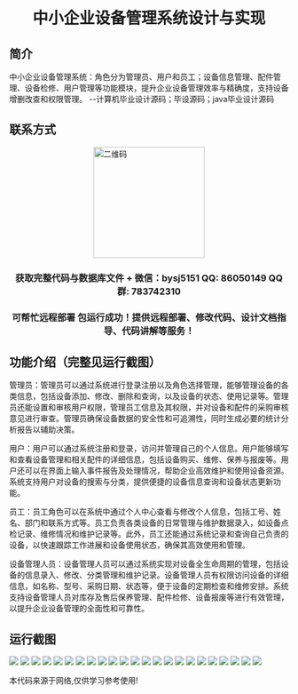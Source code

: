 <p><h1 align="center">中小企业设备管理系统设计与实现</h1></p>

## 简介
中小企业设备管理系统：角色分为管理员、用户和员工；设备信息管理、配件管理、设备检修、用户管理等功能模块，提升企业设备管理效率与精确度，支持设备增删改查和权限管理。    --计算机毕业设计源码；毕设源码；java毕业设计源码


## 联系方式
<img src="https://bs-1329754181.cos.ap-shanghai.myqcloud.com/wx.jpg" alt="二维码" style="display: block; margin: 0 auto;" width="200px">
<p><h3 align="center">获取完整代码与数据库文件 + 微信：bysj5151 QQ: 86050149 QQ群: 783742310</h3></p>
<p><h3 align="center">可帮忙远程部署 包运行成功！提供远程部署、修改代码、设计文档指导、代码讲解等服务！</h3></p>

## 功能介绍（完整见运行截图）
管理员：管理员可以通过系统进行登录注册以及角色选择管理，能够管理设备的各类信息，包括设备添加、修改、删除和查询，以及设备的状态、使用记录等。管理员还能设置和审核用户权限，管理员工信息及其权限，并对设备和配件的采购审核意见进行审查。管理员确保设备数据的安全性和可追溯性，同时生成必要的统计分析报告以辅助决策。

用户：用户可以通过系统注册和登录，访问并管理自己的个人信息。用户能够填写和查看设备管理和相关配件的详细信息，包括设备购买、维修、保养与报废等。用户还可以在界面上输入事件报告及处理情况，帮助企业高效维护和使用设备资源。系统支持用户对设备的搜索与分类，提供便捷的设备信息查询和设备状态更新功能。

员工：员工角色可以在系统中通过个人中心查看与修改个人信息，包括工号、姓名、部门和联系方式等。员工负责各类设备的日常管理与维护数据录入，如设备点检记录、维修情况和维护记录等。此外，员工还能通过系统记录和查询自己负责的设备，以快速跟踪工作进展和设备使用状态，确保其高效使用和管理。

设备管理人员：设备管理人员可以通过系统实现对设备全生命周期的管理，包括设备的信息录入、修改、分类管理和维护记录。设备管理人员有权限访问设备的详细信息，如名称、型号、采购日期、状态等，便于设备的定期检查和维修安排。系统支持设备管理人员对库存及售后保养管理、配件检修、设备报废等进行有效管理，以提升企业设备管理的全面性和可靠性。


## 运行截图
![](https://bs-1329754181.cos.ap-shanghai.myqcloud.com/spring/SmallAndMediumEnterpriseEquipmentManagementSystemDesignAndImplementation/img/001.jpg)
![](https://bs-1329754181.cos.ap-shanghai.myqcloud.com/spring/SmallAndMediumEnterpriseEquipmentManagementSystemDesignAndImplementation/img/002.jpg)
![](https://bs-1329754181.cos.ap-shanghai.myqcloud.com/spring/SmallAndMediumEnterpriseEquipmentManagementSystemDesignAndImplementation/img/003.jpg)
![](https://bs-1329754181.cos.ap-shanghai.myqcloud.com/spring/SmallAndMediumEnterpriseEquipmentManagementSystemDesignAndImplementation/img/004.jpg)
![](https://bs-1329754181.cos.ap-shanghai.myqcloud.com/spring/SmallAndMediumEnterpriseEquipmentManagementSystemDesignAndImplementation/img/005.jpg)
![](https://bs-1329754181.cos.ap-shanghai.myqcloud.com/spring/SmallAndMediumEnterpriseEquipmentManagementSystemDesignAndImplementation/img/006.jpg)
![](https://bs-1329754181.cos.ap-shanghai.myqcloud.com/spring/SmallAndMediumEnterpriseEquipmentManagementSystemDesignAndImplementation/img/007.jpg)
![](https://bs-1329754181.cos.ap-shanghai.myqcloud.com/spring/SmallAndMediumEnterpriseEquipmentManagementSystemDesignAndImplementation/img/008.jpg)
![](https://bs-1329754181.cos.ap-shanghai.myqcloud.com/spring/SmallAndMediumEnterpriseEquipmentManagementSystemDesignAndImplementation/img/009.jpg)
![](https://bs-1329754181.cos.ap-shanghai.myqcloud.com/spring/SmallAndMediumEnterpriseEquipmentManagementSystemDesignAndImplementation/img/010.jpg)
![](https://bs-1329754181.cos.ap-shanghai.myqcloud.com/spring/SmallAndMediumEnterpriseEquipmentManagementSystemDesignAndImplementation/img/011.jpg)
![](https://bs-1329754181.cos.ap-shanghai.myqcloud.com/spring/SmallAndMediumEnterpriseEquipmentManagementSystemDesignAndImplementation/img/012.jpg)
![](https://bs-1329754181.cos.ap-shanghai.myqcloud.com/spring/SmallAndMediumEnterpriseEquipmentManagementSystemDesignAndImplementation/img/013.jpg)
![](https://bs-1329754181.cos.ap-shanghai.myqcloud.com/spring/SmallAndMediumEnterpriseEquipmentManagementSystemDesignAndImplementation/img/014.jpg)
![](https://bs-1329754181.cos.ap-shanghai.myqcloud.com/spring/SmallAndMediumEnterpriseEquipmentManagementSystemDesignAndImplementation/img/015.jpg)
![](https://bs-1329754181.cos.ap-shanghai.myqcloud.com/spring/SmallAndMediumEnterpriseEquipmentManagementSystemDesignAndImplementation/img/016.jpg)
![](https://bs-1329754181.cos.ap-shanghai.myqcloud.com/spring/SmallAndMediumEnterpriseEquipmentManagementSystemDesignAndImplementation/img/017.jpg)
![](https://bs-1329754181.cos.ap-shanghai.myqcloud.com/spring/SmallAndMediumEnterpriseEquipmentManagementSystemDesignAndImplementation/img/018.jpg)
![](https://bs-1329754181.cos.ap-shanghai.myqcloud.com/spring/SmallAndMediumEnterpriseEquipmentManagementSystemDesignAndImplementation/img/019.jpg)
![](https://bs-1329754181.cos.ap-shanghai.myqcloud.com/spring/SmallAndMediumEnterpriseEquipmentManagementSystemDesignAndImplementation/img/020.jpg)
![](https://bs-1329754181.cos.ap-shanghai.myqcloud.com/spring/SmallAndMediumEnterpriseEquipmentManagementSystemDesignAndImplementation/img/021.jpg)
![](https://bs-1329754181.cos.ap-shanghai.myqcloud.com/spring/SmallAndMediumEnterpriseEquipmentManagementSystemDesignAndImplementation/img/022.jpg)
![](https://bs-1329754181.cos.ap-shanghai.myqcloud.com/spring/SmallAndMediumEnterpriseEquipmentManagementSystemDesignAndImplementation/img/023.jpg)

<p>本代码来源于网络,仅供学习参考使用!</p>
